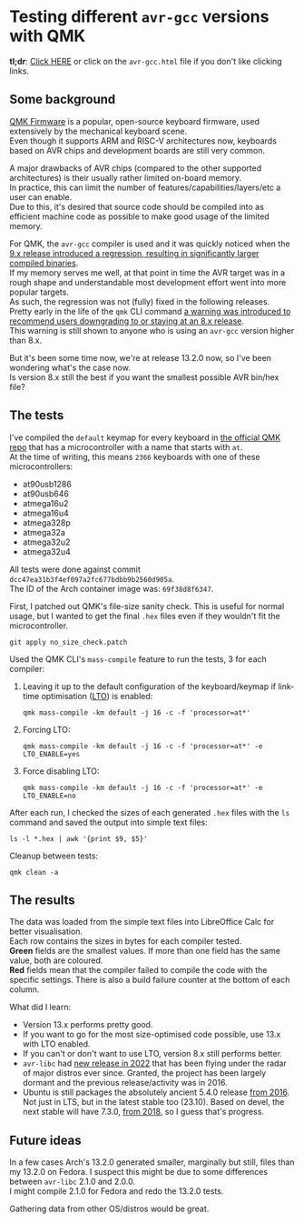 # Testing different `avr-gcc` versions with QMK

**tl;dr**: [Click HERE](avr-gcc.html) or click on the `avr-gcc.html` file if you don't like clicking links.

## Some background

[QMK Firmware](https://qmk.fm/) is a popular, open-source keyboard firmware, used extensively by the mechanical keyboard scene.  
Even though it supports ARM and RISC-V architectures now, keyboards based on AVR chips and development boards are still very common.  

A major drawbacks of AVR chips (compared to the other supported architectures) is their usually rather limited on-board memory.  
In practice, this can limit the number of features/capabilities/layers/etc a user can enable.  
Due to this, it's desired that source code should be compiled into as efficient machine code as possible to make good usage of the limited memory.  

For QMK, the `avr-gcc` compiler is used and it was quickly noticed when the [9.x release introduced a regression, resulting in significantly larger compiled binaries](https://gcc.gnu.org/bugzilla/show_bug.cgi?id=91189).  
If my memory serves me well, at that point in time the AVR target was in a rough shape and understandable most development effort went into more popular targets.  
As such, the regression was not (fully) fixed in the following releases.  
Pretty early in the life of the `qmk` CLI command [a warning was introduced to recommend users downgrading to or staying at an 8.x release](https://github.com/qmk/qmk_firmware/commit/cf40c33c907c44753bb145b9f2d5107447422fbc#diff-d26098f964e0334af937ce9fee1a3dd91968877932f3370a6c7925964f9fe833R55).  
This warning is still shown to anyone who is using an `avr-gcc` version higher than 8.x.  

But it's been some time now, we're at release 13.2.0 now, so I've been wondering what's the case now.  
Is version 8.x still the best if you want the smallest possible AVR bin/hex file?  


## The tests

I've compiled the `default` keymap for every keyboard in [the official QMK repo](https://github.com/qmk/qmk_firmware) that has a microcontroller with a name that starts with `at`.  
At the time of writing, this means `2366` keyboards with one of these microcontrollers:  

* at90usb1286
* at90usb646
* atmega16u2
* atmega16u4
* atmega328p
* atmega32a
* atmega32u2
* atmega32u4

All tests were done against commit `dcc47ea31b3f4ef097a2fc677bdbb9b2560d905a`.  
The ID of the Arch container image was: `69f38d8f6347`.  

First, I patched out QMK's file-size sanity check. This is useful for normal usage, but I wanted to get the final `.hex` files even if they wouldn't fit the microcontroller.

    git apply no_size_check.patch

Used the QMK CLI's `mass-compile` feature to run the tests, 3 for each compiler:

1. Leaving it up to the default configuration of the keyboard/keymap if link-time optimisation ([LTO](https://en.wikipedia.org/wiki/Interprocedural_optimization)) is enabled:

       qmk mass-compile -km default -j 16 -c -f 'processor=at*'

2. Forcing LTO:

       qmk mass-compile -km default -j 16 -c -f 'processor=at*' -e LTO_ENABLE=yes

3. Force disabling LTO:

       qmk mass-compile -km default -j 16 -c -f 'processor=at*' -e LTO_ENABLE=no

After each run, I checked the sizes of each generated `.hex` files with the `ls` command and saved the output into simple text files:

    ls -l *.hex | awk '{print $9, $5}'

Cleanup between tests:

    qmk clean -a


## The results

The data was loaded from the simple text files into LibreOffice Calc for better visualisation.  
Each row contains the sizes in bytes for each compiler tested.  
**Green** fields are the smallest values. If more than one field has the same value, both are coloured.  
**Red** fields mean that the compiler failed to compile the code with the specific settings. There is also a build failure counter at the bottom of each column.  

What did I learn:

- Version 13.x performs pretty good.  
- If you want to go for the most size-optimised code possible, use 13.x with LTO enabled.  
- If you can't or don't want to use LTO, version 8.x still performs better.  
- `avr-libc` had [new release in 2022](https://github.com/avrdudes/avr-libc/tags) that has been flying under the radar of major distros ever since. Granted, the project has been largely dormant and the previous release/activity was in 2016.  
- Ubuntu is still packages the absolutely ancient 5.4.0 release [from 2016](https://gcc.gnu.org/gcc-5/). Not just in LTS, but in the latest stable too (23.10). Based on devel, the next stable will have 7.3.0, [from 2018](https://gcc.gnu.org/gcc-7/), so I guess that's progress.  


## Future ideas

In a few cases Arch's 13.2.0 generated smaller, marginally but still, files than my 13.2.0 on Fedora. I suspect this might be due to some differences between `avr-libc` 2.1.0 and 2.0.0.  
I might compile 2.1.0 for Fedora and redo the 13.2.0 tests.  

Gathering data from other OS/distros would be great.  
